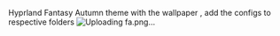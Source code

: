Hyprland Fantasy Autumn theme with the wallpaper , add the configs to respective folders
![Uploading fa.png…]()
